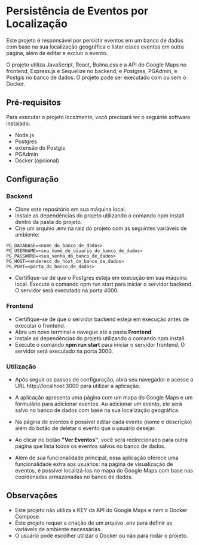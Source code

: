 # Persistência de Eventos por Localização
Este projeto é responsável por persistir eventos em um banco de dados com base na sua localização geográfica e listar esses eventos em outra página, além de editar e excluir o evento.

O projeto utiliza JavaScript, React, Bulma.css e a API do Google Maps  no frontend, Express.js e Sequelize no backend, e Postgres, PGAdmin, e Postgis no banco de dados. O projeto pode ser executado com ou sem o Docker.

## Pré-requisitos
Para executar o projeto localmente, você precisará ter o seguinte software instalado:

* Node.js 
* Postgres
* extensão do Postgis 
* PGAdmin  
* Docker (opcional)

## Configuração
### Backend
* Clone este repositório em sua máquina local.
* Instale as dependências do projeto utilizando o comando npm install dentro da pasta do projeto.
* Crie um arquivo .env na raiz do projeto com as seguintes variáveis de ambiente:
```
PG_DATABASE=<nome_do_banco_de_dados>
PG_USERNAME=<seu_nome_de_usuario_do_banco_de_dados>
PG_PASSWORD=<sua_senha_do_banco_de_dados>
PG_HOST=<endereco_do_host_do_banco_de_dados>
PG_PORT=<porta_do_banco_de_dados>
``` 

* Certifique-se de que o Postgres esteja em execução em sua máquina local.
Execute o comando npm run start para iniciar o servidor backend. O servidor será executado na porta 4000.

### Frontend</h3>
* Certifique-se de que o servidor backend esteja em execução antes de executar o frontend.
* Abra um novo terminal e navegue até a pasta <strong>Frontend</strong>.
* Instale as dependências do projeto utilizando o comando npm install.
* Execute o comando <strong>npm run start</strong> para iniciar o servidor frontend. O servidor será executado na porta 3000.
<h3>Utilização</h3>

* Após seguir os passos de configuração, abra seu navegador e acesse a URL  <a>http://localhost:3000</a> para utilizar a aplicação.

* A aplicação apresenta uma página com um mapa do Google Maps e um formulário para adicionar eventos. Ao adicionar um evento, ele será salvo no banco de dados com base na sua localização geográfica.
* Na página de eventos é possivel editar cada evento (nome e descrição) além do botão de deletar o evento que o usuário desejar. 
* Ao clicar no botão <strong>"Ver Eventos"</strong>, você será redirecionado para outra página que lista todos os eventos salvos no banco de dados.
* Além de sua funcionalidade principal, essa aplicação oferece uma funcionalidade extra aos usuários: na página de visualização de eventos, é possível localizá-los no mapa do Google Maps com base nas coordenadas armazenadas no banco de dados.
## Observações
* Este projeto não utiliza a KEY da API do Google Maps e nem o Docker Compose.
* Este projeto requer a criação de um arquivo .env para definir as variáveis de ambiente necessárias.
* O usuário pode escolher utilizar o Docker ou não para rodar o projeto.
